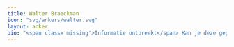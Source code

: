 ```yaml
---
title: Walter Braeckman
icon: "svg/ankers/walter.svg"
layout: anker
bio: "<span class='missing'>Informatie ontbreekt</span> Kan je deze gegevens aanvullen? Contacteer ons."
---
```

